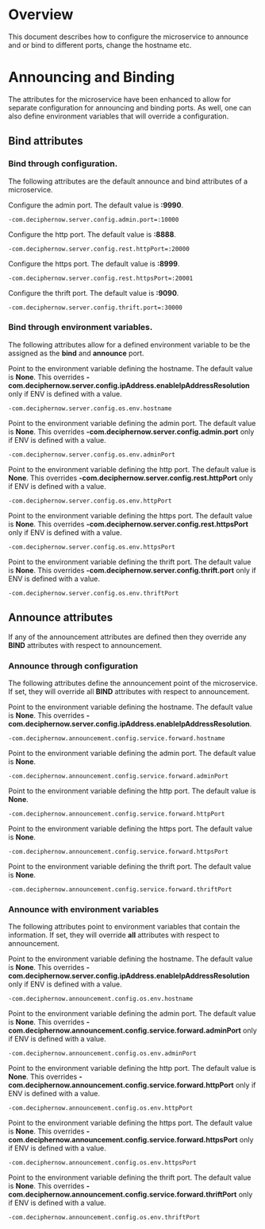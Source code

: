 # Overview
This document describes how to configure the microservice to announce and or bind to different ports, change the hostname etc.

# Announcing and Binding
The attributes for the microservice have been enhanced to allow for separate configuration for announcing and binding ports. As well, one can also define environment variables that will override a configuration.

## Bind attributes

### Bind through configuration.
The following attributes are the default announce and bind attributes of a microservice.

Configure the admin port. The default value is __:9990__.

    -com.deciphernow.server.config.admin.port=:10000
    
Configure the http port. The default value is __:8888__.

    -com.deciphernow.server.config.rest.httpPort=:20000
    
Configure the https port. The default value is __:8999__.

    -com.deciphernow.server.config.rest.httpsPort=:20001
    
Configure the thrift port. The default value is __:9090__.

    -com.deciphernow.server.config.thrift.port=:30000
    
### Bind through environment variables.
The following attributes allow for a defined environment variable to be the assigned as the __bind__  and __announce__ port.
  
Point to the environment variable defining the hostname. The default value is __None__. This overrides __-com.deciphernow.server.config.ipAddress.enableIpAddressResolution__ only if ENV is defined with a value.

    -com.deciphernow.server.config.os.env.hostname
    
Point to the environment variable defining the admin port. The default value is __None__. This overrides __-com.deciphernow.server.config.admin.port__ only if ENV is defined with a value.

    -com.deciphernow.server.config.os.env.adminPort
     
Point to the environment variable defining the http port. The default value is __None__. This overrides __-com.deciphernow.server.config.rest.httpPort__ only if ENV is defined with a value.

    -com.deciphernow.server.config.os.env.httpPort
    
Point to the environment variable defining the https port. The default value is __None__. This overrides __-com.deciphernow.server.config.rest.httpsPort__ only if ENV is defined with a value.

    -com.deciphernow.server.config.os.env.httpsPort
    
Point to the environment variable defining the thrift port. The default value is __None__. This overrides __-com.deciphernow.server.config.thrift.port__ only if ENV is defined with a value.

    -com.deciphernow.server.config.os.env.thriftPort 


## Announce attributes
If any of the announcement attributes are defined then they override any __BIND__ attributes with respect to announcement.

### Announce through configuration
The following attributes define the announcement point of the microservice. If set, they will override all __BIND__ attributes with respect to announcement.


Point to the environment variable defining the hostname. The default value is __None__. This overrides __-com.deciphernow.server.config.ipAddress.enableIpAddressResolution__.

    -com.deciphernow.announcement.config.service.forward.hostname

Point to the environment variable defining the admin port. The default value is __None__. 
    
    -com.deciphernow.announcement.config.service.forward.adminPort

Point to the environment variable defining the http port. The default value is __None__. 
    
    -com.deciphernow.announcement.config.service.forward.httpPort

Point to the environment variable defining the https port. The default value is __None__. 
    
    -com.deciphernow.announcement.config.service.forward.httpsPort

Point to the environment variable defining the thrift port. The default value is __None__.
    
    -com.deciphernow.announcement.config.service.forward.thriftPort

### Announce with environment variables
The following attributes point to environment variables that contain the information. If set, they will override __all__ attributes with respect to announcement.
    
Point to the environment variable defining the hostname. The default value is __None__. This overrides __-com.deciphernow.server.config.ipAddress.enableIpAddressResolution__ only if ENV is defined with a value.

    -com.deciphernow.announcement.config.os.env.hostname
    
Point to the environment variable defining the admin port. The default value is __None__. This overrides __-com.deciphernow.announcement.config.service.forward.adminPort__ only if ENV is defined with a value.

    -com.deciphernow.announcement.config.os.env.adminPort
     
Point to the environment variable defining the http port. The default value is __None__. This overrides __-com.deciphernow.announcement.config.service.forward.httpPort__ only if ENV is defined with a value.

    -com.deciphernow.announcement.config.os.env.httpPort
    
Point to the environment variable defining the https port. The default value is __None__. This overrides __-com.deciphernow.announcement.config.service.forward.httpsPort__ only if ENV is defined with a value.

    -com.deciphernow.announcement.config.os.env.httpsPort
    
Point to the environment variable defining the thrift port. The default value is __None__. This overrides __-com.deciphernow.announcement.config.service.forward.thriftPort__ only if ENV is defined with a value.

    -com.deciphernow.announcement.config.os.env.thriftPort     
